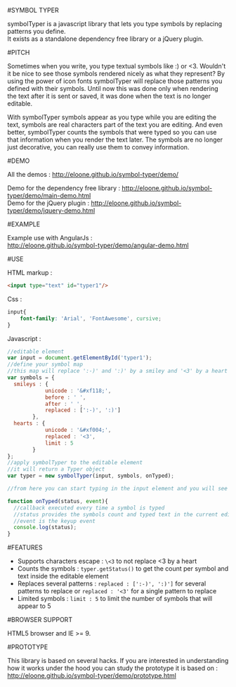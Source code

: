 #SYMBOL TYPER

symbolTyper is a javascript library that lets you type symbols by replacing patterns you define.<br> 
It exists as a standalone dependency free library or a jQuery plugin.

#PITCH

Sometimes when you write, you type textual symbols like :) or <3. Wouldn't it be nice to see those symbols rendered nicely as what they represent? By using the power of icon fonts symbolTyper will replace those patterns you defined with their symbols. Until now this was done only when rendering the text after it is sent or saved, it was done when the text is no longer editable. 

With symbolTyper symbols appear as you type while you are editing the text, symbols are real characters part of the text you are editing. And even better, symbolTyper counts the symbols that were typed so you can use that information when you render the text later. The symbols are no longer just decorative, you can really use them to convey information. 

#DEMO

All the demos : http://eloone.github.io/symbol-typer/demo/ 

Demo for the dependency free library : http://eloone.github.io/symbol-typer/demo/main-demo.html<br>
Demo for the jQuery plugin : http://eloone.github.io/symbol-typer/demo/jquery-demo.html

#EXAMPLE

Example use with AngularJs : <br>
http://eloone.github.io/symbol-typer/demo/angular-demo.html

#USE

HTML markup :

```html
<input type="text" id="typer1"/>
```

Css : 

```css
input{
	font-family: 'Arial', 'FontAwesome', cursive;
}
```
Javascript :

```js
//editable element
var input = document.getElementById('typer1');
//define your symbol map
//this map will replace ':-)' and ':)' by a smiley and '<3' by a heart
var symbols = {
  smileys : {
            unicode : '&#xf118;',
            before : ' ',
            after : ' ',
            replaced : [':-)', ':)']
        },
  hearts : {
            unicode : '&#xf004;',
            replaced : '<3',
            limit : 5
        }
};
//apply symbolTyper to the editable element
//it will return a Typer object
var typer = new symbolTyper(input, symbols, onTyped);

//from here you can start typing in the input element and you will see symbols appear

function onTyped(status, event){
  //callback executed every time a symbol is typed
  //status provides the symbols count and typed text in the current editable element
  //event is the keyup event
  console.log(status);
}

```
#FEATURES

* Supports characters escape : `\<3` to not replace <3 by a heart
* Counts the symbols : `typer.getStatus()` to get the count per symbol and text inside the editable element
* Replaces several patterns : `replaced : [':-)', ':)']` for several patterns to replace or `replaced : '<3'` for a single pattern to replace
* Limited symbols : `limit : 5` to limit the number of symbols that will appear to 5

#BROWSER SUPPORT

HTML5 browser and IE >= 9.

#PROTOTYPE

This library is based on several hacks. If you are interested in understanding how it works under the hood you can study the prototype it is based on : <br>
http://eloone.github.io/symbol-typer/demo/prototype.html 
